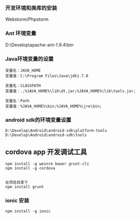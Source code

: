 
### 开发环境和类库的安装

Webstorm/Phpstorm

###  Ant 环境变量

D:\Develop\apache-ant-1.9.4\bin


### Java环境变量的设置


	变量名：JAVA_HOME 
	变量值：C:\Program Files\Java\jdk1.7.0

	变量名：CLASSPATH 
	变量值：.;%JAVA_HOME%\lib\dt.jar;%JAVA_HOME%\lib\tools.jar;

	变量名：Path 
	变量值：%JAVA_HOME%\bin;%JAVA_HOME%\jre\bin; 


### android sdk的环境变量设置

	D:\Develop\Android\android-sdk\platform-tools
	D:\Develop\Android\android-sdk\tools


## cordova app 开发调试工具

	npm install -g weinre bower grunt-cli
	npm install -g cordova
	

	在项目目录下
	npm install grunt


### ionic 安装

 	npm install -g ionic
